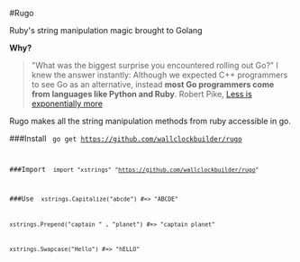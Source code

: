 #Rugo

Ruby's string manipulation magic brought to Golang

**Why?**
>  "What was the biggest surprise you encountered rolling out Go?" I knew the answer instantly: Although we expected C++ programmers to see Go as an alternative, instead **most Go programmers come from languages like Python and Ruby**. 
 Robert Pike, [Less is exponentially more](http://commandcenter.blogspot.com/2012/06/less-is-exponentially-more.html)

Rugo makes all the string manipulation methods from ruby accessible in go.


###Install
<code>
go get https://github.com/wallclockbuilder/rugo

###Import
<code>
import "xstrings" "https://github.com/wallclockbuilder/rugo"
</code>

###Use
<code>
xstrings.Capitalize("abcde") 		  	      #=> 		"ABCDE"

xstrings.Prepend("captain " , "planet") 	#=> 		"captain planet"

xstrings.Swapcase("Hello") 		          	#=> 		"hELLO"
</code>
